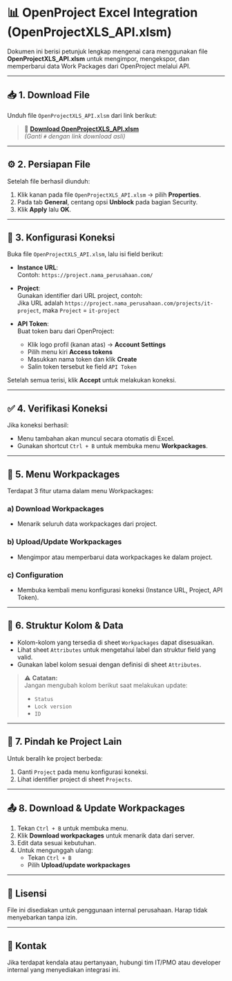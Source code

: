 # 📊 OpenProject Excel Integration (OpenProjectXLS_API.xlsm)

Dokumen ini berisi petunjuk lengkap mengenai cara menggunakan file **OpenProjectXLS_API.xlsm** untuk mengimpor, mengekspor, dan memperbarui data Work Packages dari OpenProject melalui API.

---

## 📥 1. Download File

Unduh file `OpenProjectXLS_API.xlsm` dari link berikut:

> 🔗 **[Download OpenProjectXLS_API.xlsm](#)**  
> _(Ganti `#` dengan link download asli)_

---

## ⚙️ 2. Persiapan File

Setelah file berhasil diunduh:

1. Klik kanan pada file `OpenProjectXLS_API.xlsm` → pilih **Properties**.
2. Pada tab **General**, centang opsi **Unblock** pada bagian Security.
3. Klik **Apply** lalu **OK**.

---

## 🔐 3. Konfigurasi Koneksi

Buka file `OpenProjectXLS_API.xlsm`, lalu isi field berikut:

- **Instance URL**:  
  Contoh: `https://project.nama_perusahaan.com/`
  
- **Project**:  
  Gunakan identifier dari URL project, contoh:  
  Jika URL adalah `https://project.nama_perusahaan.com/projects/it-project`, maka `Project` = `it-project`

- **API Token**:  
  Buat token baru dari OpenProject:
  
  - Klik logo profil (kanan atas) → **Account Settings**
  - Pilih menu kiri **Access tokens**
  - Masukkan nama token dan klik **Create**
  - Salin token tersebut ke field `API Token`

Setelah semua terisi, klik **Accept** untuk melakukan koneksi.

---

## ✅ 4. Verifikasi Koneksi

Jika koneksi berhasil:

- Menu tambahan akan muncul secara otomatis di Excel.
- Gunakan shortcut `Ctrl + B` untuk membuka menu **Workpackages**.

---

## 🔁 5. Menu Workpackages

Terdapat 3 fitur utama dalam menu Workpackages:

### a) **Download Workpackages**
- Menarik seluruh data workpackages dari project.

### b) **Upload/Update Workpackages**
- Mengimpor atau memperbarui data workpackages ke dalam project.

### c) **Configuration**
- Membuka kembali menu konfigurasi koneksi (Instance URL, Project, API Token).

---

## 🧩 6. Struktur Kolom & Data

- Kolom-kolom yang tersedia di sheet `Workpackages` dapat disesuaikan.
- Lihat sheet `Attributes` untuk mengetahui label dan struktur field yang valid.
- Gunakan label kolom sesuai dengan definisi di sheet `Attributes`.

> ⚠️ **Catatan:**  
> Jangan mengubah kolom berikut saat melakukan update:
> - `Status`
> - `Lock version`
> - `ID`

---

## 🔄 7. Pindah ke Project Lain

Untuk beralih ke project berbeda:

1. Ganti `Project` pada menu konfigurasi koneksi.
2. Lihat identifier project di sheet `Projects`.

---

## 📤 8. Download & Update Workpackages

1. Tekan `Ctrl + B` untuk membuka menu.
2. Klik **Download workpackages** untuk menarik data dari server.
3. Edit data sesuai kebutuhan.
4. Untuk mengunggah ulang:
   - Tekan `Ctrl + B`
   - Pilih **Upload/update workpackages**

---

## 📝 Lisensi

File ini disediakan untuk penggunaan internal perusahaan. Harap tidak menyebarkan tanpa izin.

---

## 📧 Kontak

Jika terdapat kendala atau pertanyaan, hubungi tim IT/PMO atau developer internal yang menyediakan integrasi ini.
